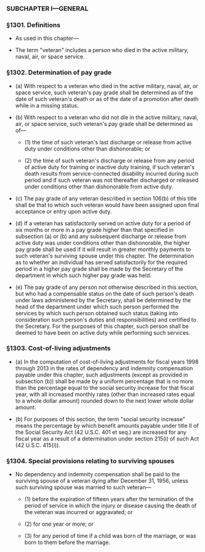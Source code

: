 ### SUBCHAPTER I—GENERAL

### §1301. Definitions
* As used in this chapter—

* The term "veteran" includes a person who died in the active military, naval, air, or space service.

### §1302. Determination of pay grade
* (a) With respect to a veteran who died in the active military, naval, air, or space service, such veteran's pay grade shall be determined as of the date of such veteran's death or as of the date of a promotion after death while in a missing status.

* (b) With respect to a veteran who did not die in the active military, naval, air, or space service, such veteran's pay grade shall be determined as of—

  * (1) the time of such veteran's last discharge or release from active duty under conditions other than dishonorable; or

  * (2) the time of such veteran's discharge or release from any period of active duty for training or inactive duty training, if such veteran's death results from service-connected disability incurred during such period and if such veteran was not thereafter discharged or released under conditions other than dishonorable from active duty.


* (c) The pay grade of any veteran described in section 106(b) of this title shall be that to which such veteran would have been assigned upon final acceptance or entry upon active duty.

* (d) If a veteran has satisfactorily served on active duty for a period of six months or more in a pay grade higher than that specified in subsection (a) or (b) and any subsequent discharge or release from active duty was under conditions other than dishonorable, the higher pay grade shall be used if it will result in greater monthly payments to such veteran's surviving spouse under this chapter. The determination as to whether an individual has served satisfactorily for the required period in a higher pay grade shall be made by the Secretary of the department in which such higher pay grade was held.

* (e) The pay grade of any person not otherwise described in this section, but who had a compensable status on the date of such person's death under laws administered by the Secretary, shall be determined by the head of the department under which such person performed the services by which such person obtained such status (taking into consideration such person's duties and responsibilities) and certified to the Secretary. For the purposes of this chapter, such person shall be deemed to have been on active duty while performing such services.

### §1303. Cost-of-living adjustments
* (a) In the computation of cost-of-living adjustments for fiscal years 1998 through 2013 in the rates of dependency and indemnity compensation payable under this chapter, such adjustments (except as provided in subsection (b)) shall be made by a uniform percentage that is no more than the percentage equal to the social security increase for that fiscal year, with all increased monthly rates (other than increased rates equal to a whole dollar amount) rounded down to the next lower whole dollar amount.

* (b) For purposes of this section, the term "social security increase" means the percentage by which benefit amounts payable under title II of the Social Security Act (42 U.S.C. 401 et seq.) are increased for any fiscal year as a result of a determination under section 215(i) of such Act (42 U.S.C. 415(i)).

### §1304. Special provisions relating to surviving spouses
* No dependency and indemnity compensation shall be paid to the surviving spouse of a veteran dying after December 31, 1956, unless such surviving spouse was married to such veteran—

  * (1) before the expiration of fifteen years after the termination of the period of service in which the injury or disease causing the death of the veteran was incurred or aggravated; or

  * (2) for one year or more; or

  * (3) for any period of time if a child was born of the marriage, or was born to them before the marriage.